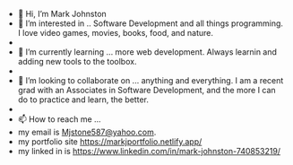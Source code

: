 - 👋 Hi, I’m Mark Johnston
- 👀 I’m interested in .. Software Development and all things programming. I love video games, movies, books, food, and nature. 
- 
- 🌱 I’m currently learning ... more web development. Always learnin and adding new tools to the toolbox. 
- 
- 💞️ I’m looking to collaborate on ... anything and everything. I am a recent grad with an Associates in Software Development, and the more I can do to practice and learn, the better.
- 
- 📫 How to reach me ... 
- my email is Mjstone587@yahoo.com.
- my portfolio site https://markjportfolio.netlify.app/
- my linked in is https://www.linkedin.com/in/mark-johnston-740853219/

<!---
MJStone587/MJStone587 is a ✨ special ✨ repository because its `README.md` (this file) appears on your GitHub profile.
You can click the Preview link to take a look at your changes.
--->
